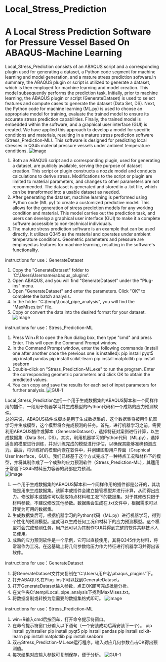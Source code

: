 # Local_Stress_Prediction
# A Local Stress Prediction Software for Pressure Vessel Based On ABAQUS-Machine Learning
Local_Stress_Prediction consists of an ABAQUS script and a corresponding plugin used for generating a dataset, a Python code segment for machine learning and model generation, and a mature stress prediction software.In summary, the ABAQUS plugin or script is utilized to generate a dataset, which is then employed for machine learning and model creation. This model subsequently performs the prediction task. Initially, prior to machine learning, the ABAQUS plugin or script (GenerateDataset) is used to select features and compute cases to generate the dataset (Data Set, DS). Next, the Python code for machine learning (ML.py) is used to choose an appropriate model for training, evaluate the trained model to ensure its accurate stress prediction capabilities. Finally, the trained model is embedded within the software, and a graphical user interface (GUI) is created. We have applied this approach to develop a model for specific conditions and materials, resulting in a mature stress prediction software (Stress_Prediction-ML). This software is designed for predicting local stresses in Q345 material pressure vessels under ambient temperature conditions.
![image](https://github.com/Fan-Tank/Local_Stress_Prediction/assets/76890876/142d0db6-8d8b-4ecc-80a5-f68c86019c26)


1. Both an ABAQUS script and a corresponding plugin, used for generating a dataset, are publicly available, serving the purpose of dataset creation. This script or plugin constructs a nozzle model and conducts calculations to derive stress. Modifications to the script or plugin are limited to material parameters, and changes to other parameters are not recommended. The dataset is generated and stored in a .txt file, which can be transformed into a usable dataset as needed.
2. After generating the dataset, machine learning is performed using Python code (ML.py) to create a customized predictive model. This allows for the generation of stress prediction models for any working condition and material. This model carries out the prediction task, and users can develop a graphical user interface (GUI) to make it a complete software accessible to non-technical individuals.
3. The mature stress prediction software is an example that can be used directly. It utilizes Q345 as the material and operates under ambient temperature conditions. Geometric parameters and pressure are employed as features for machine learning, resulting in the software's functionality.

instructions for use：GenerateDataset
1. Copy the "GenerateDataset" folder to 'C:\Users\Username\abaqus_plugins'.
2. Open ABAQUS, and you will find "GenerateDataset" under the "Plug-ins" menu.
3. Open "GenerateDataset" and enter the parameters. Click "OK" to complete the batch analysis.
4. In the folder "C:\temp\Local_pipe_analysis", you will find the "MaxMises.txt" file.
5. Copy or convert the data into the desired format for your dataset.
![image](https://github.com/Fan-Tank/Local_Stress_Prediction/assets/76890876/4b4ee3bb-7a3a-40c0-81dc-edb464f7a6b8)


instructions for use：Stress_Prediction-ML
1. Press Win+R to open the Run dialog box, then type "cmd" and press Enter. This will open the Command Prompt window.
2. In the Command Prompt window, enter the following commands (install one after another once the previous one is installed):
pip install pyqt5
pip install pandas
pip install scikit-learn
pip install matplotlib
pip install seaborn
3. Double-click on "Stress_Prediction-ML.exe" to run the program. Enter the corresponding geometric parameters and click OK to obtain the predicted values.
4. You can copy and save the results for each set of input parameters for further analysis.
![GUI-1](https://github.com/Fan-Tank/Local_Stress_Prediction/assets/76890876/272e7740-fe9c-46c1-bdc3-c2b0d0729617)


Local_Stress_Prediction包括一个用于生成数据集的ABAQUS脚本和一个同样作用的插件、一段用于机器学习并生成模型的Python代码和一个成熟的应力预测软件。  
总的来说，ABAQUS插件或脚本是用于生成数据集的，这个数据集将被用作机器学习并生成模型，这个模型将会完成预测的任务。首先，进行机器学习之前，需要利用ABAQUS插件或脚本（GenerateDataset），选择特征对案例进行计算，以生成数据集（Data Set，DS）。其次，利用机器学习的Python代码（ML.py），选择适当的模型进行训练，并对训练完成的模型进行评估，以确保其能够准确预测应力。最后，将训练好的模型内嵌在软件中，并创建图形用户界面（Graphical User Interface，GUI）。我们已经基于这个方式完成了一种特点工况和材料下的模型，并将其制作成了一个成熟的应力预测软件（Stress_Prediction-ML），其适用于常温下Q345材料压力容器的局部应力预测。  
![image](https://github.com/Fan-Tank/Local_Stress_Prediction/assets/76890876/8e8a164d-2b5b-42c2-9d6f-24b70caed336)


1. 一个用于生成数据集的ABAQUS脚本和一个同样作用的插件都是公开的，其功能是用来生成数据集。该脚本或插件会建立接管模型并进行计算，从而得出应力。修改脚本或插件可以获取特点材料和工况下的数据集。对于其修改只限于材料参数，不建议修改其他参数。数据集会生成在.txt文件中，根据需求可以转变为可用的数据集。
2. 生成数据集后可，根据机器学习的Python代码（ML.py）进行机器学习，得到个性化的预测模型。这就可以生成任何工况和材料下的应力预测模型。这个模型将会完成预测任务，用户还可以为其制作GUI并得到完整的软件共非技术人员使用。
3. 成熟的应力预测软件是一个示例，它可以直接使用，其将Q345作为材料，将常温作为工况。在这基础上将几何参数给压力作为特征进行机器学习并得出该软件。
   
instructions for use：GenerateDataset
1. 将GenerateDataset文件夹复制在“C:\Users\用户名\abaqus_plugins”下。
2. 打开ABAQUS,在Plug-ins下可以找到GenerateDataset。
3. 打开GenerateDataset输入参数，点击OK即可完成批量分析。
4. 在文件夹C:\\temp\\Local_pipe_analysis下找到MaxMises.txt。
5. 将数据复制或转换为您需要的数据集格式即可。
![image](https://github.com/Fan-Tank/Local_Stress_Prediction/assets/76890876/00921a70-cf9f-492a-b3ba-baa27769d7b5)

instructions for use：Stress_Prediction-ML
1. win+R输入cmd后按回车，打开命令提示符窗口。
2. 在命令提示符窗口分输入以下语句（一个安装成功后再安装下一个）。
pip install pyinstaller
pip install pyqt5
pip install pandas
pip install scikit-learn
pip install matplotlib
pip install seaborn
3. 双击Stress_Prediction-ML.exe运行程序，输入对应几何参数点击OK得出预测值。
4. 每次结果对应输入参数可复制保存，便于分析。
![GUI-1](https://github.com/Fan-Tank/Local_Stress_Prediction/assets/76890876/8c48ff97-d456-498f-b6eb-df42dcb43284)

